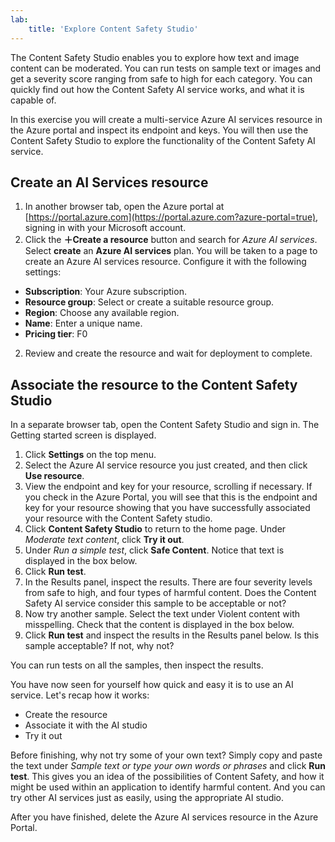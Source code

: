 ```yaml
---
lab:
    title: 'Explore Content Safety Studio'
---
```


The Content Safety Studio enables you to explore how text and image content can be moderated. You can run tests on sample text or images and get a severity score ranging from safe to high for each category. You can quickly find out how the Content Safety AI service works, and what it is capable of. 

In this exercise you will create a multi-service Azure AI services resource in the Azure portal and inspect its endpoint and keys. You will then use the Content Safety Studio to explore the functionality of the Content Safety AI service. 

## Create an AI Services resource

1.  In another browser tab, open the Azure portal at [https://portal.azure.com](https://portal.azure.com?azure-portal=true), signing in with your Microsoft account.
1.	Click the **&#65291;Create a resource** button and search for *Azure AI services*. Select **create** an **Azure AI services** plan. You will be taken to a page to create an Azure AI services resource. Configure it with the following settings:
- **Subscription**: Your Azure subscription.
- **Resource group**: Select or create a suitable resource group.
- **Region**: Choose any available region.
- **Name**: Enter a unique name.
- **Pricing tier**: F0 
2.	Review and create the resource and wait for deployment to complete. 

## Associate the resource to the Content Safety Studio 
In a separate browser tab, open the Content Safety Studio and sign in. The Getting started screen is displayed.

1.	Click **Settings** on the top menu.
2.	Select the Azure AI service resource you just created, and then click **Use resource**.
3.	View the endpoint and key for your resource, scrolling if necessary. If you check in the Azure Portal, you will see that this is the endpoint and key for your resource showing that you have successfully associated your resource with the Content Safety studio.
4.	Click **Content Safety Studio** to return to the home page. Under *Moderate text content*, click **Try it out**.
5.	Under *Run a simple test*, click **Safe Content**. Notice that text is displayed in the box below. 
6.	Click **Run test**. 
7.	In the Results panel, inspect the results. There are four severity levels from safe to high, and four types of harmful content. Does the Content Safety AI service consider this sample to be acceptable or not? 
8.	Now try another sample. Select the text under Violent content with misspelling. Check that the content is displayed in the box below.
9.	Click **Run test** and inspect the results in the Results panel below. Is this sample acceptable? If not, why not?

You can run tests on all the samples, then inspect the results.

You have now seen for yourself how quick and easy it is to use an AI service. Let's recap how it works:
- Create the resource
- Associate it with the AI studio
- Try it out

Before finishing, why not try some of your own text? Simply copy and paste the text under *Sample text or type your own words or phrases* and click **Run test**. This gives you an idea of the possibilities of Content Safety, and how it might be used within an application to identify harmful content. And you can try other AI services just as easily, using the appropriate AI studio.

After you have finished, delete the Azure AI services resource in the Azure Portal. 
